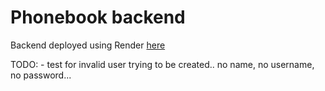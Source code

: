 # Phonebook backend

Backend deployed using Render [here](https://express-phonebook-backend.onrender.com/api/persons)


TODO: - test for invalid user trying to be created.. no name, no username, no password...
